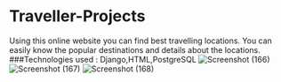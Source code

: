 # Traveller-Projects
Using this online website you can find best travelling locations.
You can easily know the popular destinations and details about the locations.
###Technologies used : Django,HTML,PostgreSQL
![Screenshot (166)](https://user-images.githubusercontent.com/112808009/194698949-2c537dc2-1170-4ed4-a501-8adb1e0157b3.png)
![Screenshot (167)](https://user-images.githubusercontent.com/112808009/194698956-9eea4fb7-4806-45d5-9e38-a0f9ae7a4585.png)
![Screenshot (168)](https://user-images.githubusercontent.com/112808009/194698963-94195484-0241-4012-9f0c-1f3ba34cc248.png)
